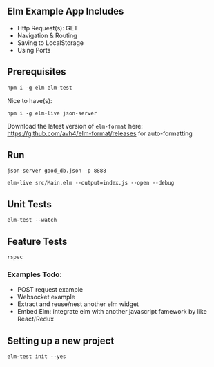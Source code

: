## Elm Example App Includes

- Http Request(s): GET
- Navigation & Routing
- Saving to LocalStorage
- Using Ports

## Prerequisites
```
npm i -g elm elm-test
```
Nice to have(s):
```
npm i -g elm-live json-server
```
Download the latest version of ```elm-format``` here: https://github.com/avh4/elm-format/releases for auto-formatting

## Run

```
json-server good_db.json -p 8888

elm-live src/Main.elm --output=index.js --open --debug
```

## Unit Tests

```
elm-test --watch
```

## Feature Tests

```
rspec
```

### Examples Todo:

- POST request example
- Websocket example
- Extract and reuse/nest another elm widget
- Embed Elm: integrate elm with another javascript famework by like React/Redux

## Setting up a new project

```
elm-test init --yes
```

